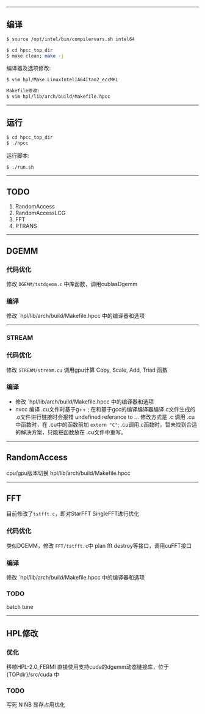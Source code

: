 
----------
##  编译 

``` bash
$ source /opt/intel/bin/compilervars.sh intel64

$ cd hpcc_top_dir
$ make clean; make -j
```

编译器及选项修改: 

``` bash
$ vim hpl/Make.LinuxIntelIA64Itan2_eccMKL

Makefile修改:
$ vim hpl/lib/arch/build/Makefile.hpcc
```
---------
##  运行

``` bash
$ cd hpcc_top_dir
$ ./hpcc
```

运行脚本:
``` bash
$ ./run.sh  
```

---------
## TODO

1. RandomAccess
2. RandomAccessLCG
3. FFT
4. PTRANS



--------

## DGEMM

### 代码优化

修改 `DGEMM/tstdgemm.c` 中库函数，调用cublasDgemm

### 编译

修改 `hpl/lib/arch/build/Makefile.hpcc 中的编译器和选项

--------

### STREAM

### 代码优化

修改 `STREAM/stream.cu` 调用gpu计算 Copy, Scale, Add, Triad 函数

### 编译

- 修改 `hpl/lib/arch/build/Makefile.hpcc 中的编译器和选项
- nvcc 编译 .cu文件时基于g++ ; 在和基于gcc的编译编译器编译.c文件生成的 .o文件进行链接时会报错 undefined referance to ... 
  修改方式是 .c 调用 .cu中函数时，在 .cu中的函数前加 `extern "C"`; .cu调用.c函数时，暂未找到合适的解决方案，只能把函数放在 .cu文件中重写。

--------

## RandomAccess

cpu/gpu版本切换
hpl/lib/arch/build/Makefile.hpcc

--------
##    FFT

目前修改了`tstfft.c`，即对StarFFT SingleFFT进行优化

### 代码优化

类似DGEMM，修改 `FFT/tstfft.c`中 plan fft destroy等接口，调用cuFFT接口

### 编译

修改 `hpl/lib/arch/build/Makefile.hpcc 中的编译器和选项

### TODO

batch tune


--------
## HPL修改

### 优化

移植HPL-2.0_FERMI
直接使用支持cuda的dgemm动态链接库，位于 {TOPdir}/src/cuda 中

### TODO

写死 N NB
显存占用优化
